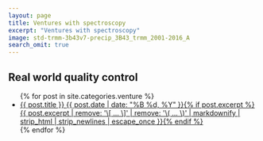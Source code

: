 ```yaml
---
layout: page
title: Ventures with spectroscopy
excerpt: "Ventures with spectroscopy"
image: std-trmm-3b43v7-precip_3B43_trmm_2001-2016_A
search_omit: true
---
```


## Real world quality control

<ul class="post-list">
{% for post in site.categories.venture %}
  <li><article><a href="{{ site.url }}{{ post.url }}">{{ post.title }} <span class="entry-date"><time datetime="{{ post.date | date_to_xmlschema }}">{{ post.date | date: "%B %d, %Y" }}</time></span>{% if post.excerpt %} <span class="excerpt">{{ post.excerpt | remove: '\[ ... \]' | remove: '\( ... \)' | markdownify | strip_html | strip_newlines | escape_once }}</span>{% endif %}</a></article></li>
{% endfor %}
</ul>
